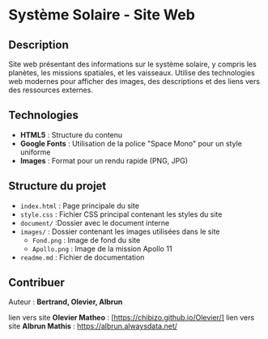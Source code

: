 # Système Solaire - Site Web

## Description

Site web présentant des informations sur le système solaire, y compris les planètes, les missions spatiales, et les vaisseaux. Utilise des technologies web modernes pour afficher des images, des descriptions et des liens vers des ressources externes.

## Technologies

- **HTML5** : Structure du contenu
- **Google Fonts** : Utilisation de la police "Space Mono" pour un style uniforme
- **Images** : Format pour un rendu rapide (PNG, JPG)


## Structure du projet

- `index.html` : Page principale du site
- `style.css` : Fichier CSS principal contenant les styles du site
- `document/` :Dossier avec le document interne
- `images/` : Dossier contenant les images utilisées dans le site
  - `Fond.png` : Image de fond du site
  - `Apollo.png` : Image de la mission Apollo 11
- `readme.md` : Fichier de documentation
 
## Contribuer

Auteur : **Bertrand, Olevier, Albrun**

lien vers site **Olevier Matheo** : [https://chibizo.github.io/Olevier/]
lien vers site **Albrun Mathis** : https://albrun.alwaysdata.net/
